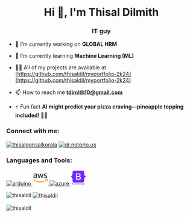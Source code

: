<h1 align="center">Hi 👋, I'm Thisal Dilmith</h1>
<h3 align="center">IT guy</h3>

- 🔭 I’m currently working on **GLOBAL HRM**

- 🌱 I’m currently learning **Machine Learning (ML)**

- 👨‍💻 All of my projects are available at [https://github.com/thisaldil/myportfolio-2k24](https://github.com/thisaldil/myportfolio-2k24)

- 📫 How to reach me **tdimith10@gmail.com**

- ⚡ Fun fact **AI might predict your pizza craving—pineapple topping included! 🍕🤖**

<h3 align="left">Connect with me:</h3>
<p align="left">
<a href="https://linkedin.com/in/thisalgonsalkorala" target="blank"><img align="center" src="https://raw.githubusercontent.com/rahuldkjain/github-profile-readme-generator/master/src/images/icons/Social/linked-in-alt.svg" alt="thisalgonsalkorala" height="30" width="40" /></a>
<a href="https://instagram.com/dr.notorio.us" target="blank"><img align="center" src="https://raw.githubusercontent.com/rahuldkjain/github-profile-readme-generator/master/src/images/icons/Social/instagram.svg" alt="dr.notorio.us" height="30" width="40" /></a>
</p>

<h3 align="left">Languages and Tools:</h3>
<p align="left"> 
  <!-- Tools and Languages -->
  <a href="https://www.arduino.cc/" target="_blank" rel="noreferrer"> <img src="https://cdn.worldvectorlogo.com/logos/arduino-1.svg" alt="arduino" width="40" height="40"/> </a> 
  <a href="https://aws.amazon.com" target="_blank" rel="noreferrer"> <img src="https://raw.githubusercontent.com/devicons/devicon/master/icons/amazonwebservices/amazonwebservices-original-wordmark.svg" alt="aws" width="40" height="40"/> </a> 
  <a href="https://azure.microsoft.com/en-in/" target="_blank" rel="noreferrer"> <img src="https://www.vectorlogo.zone/logos/microsoft_azure/microsoft_azure-icon.svg" alt="azure" width="40" height="40"/> </a> 
  <a href="https://getbootstrap.com" target="_blank" rel="noreferrer"> <img src="https://raw.githubusercontent.com/devicons/devicon/master/icons/bootstrap/bootstrap-plain-wordmark.svg" alt="bootstrap" width="40" height="40"/> </a>
  <!-- Add more as needed -->
</p>

<p><img align="left" src="https://github-readme-stats.vercel.app/api/top-langs?username=thisaldil&show_icons=true&locale=en&layout=compact" alt="thisaldil" /></p>

<p>&nbsp;<img align="center" src="https://github-readme-stats.vercel.app/api?username=thisaldil&show_icons=true&locale=en" alt="thisaldil" /></p>

<p><img align="center" src="https://github-readme-streak-stats.herokuapp.com/?user=thisaldil&" alt="thisaldil" /></p>

